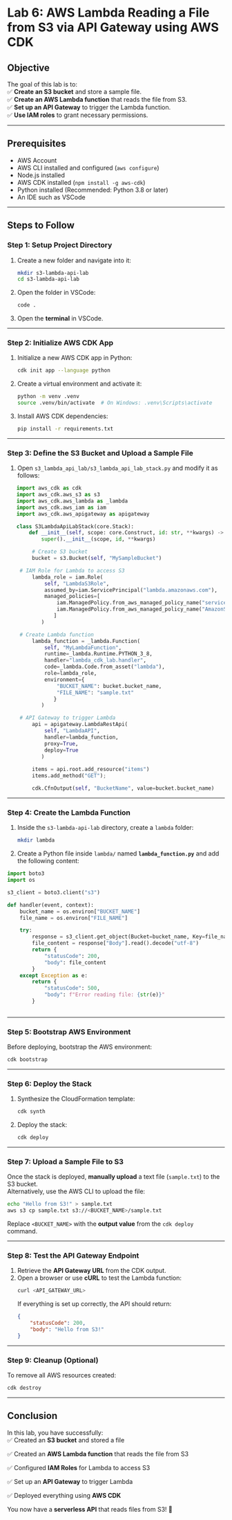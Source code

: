 # **Lab 6: AWS Lambda Reading a File from S3 via API Gateway using AWS CDK**  

## **Objective**  
The goal of this lab is to:  
✅ **Create an S3 bucket** and store a sample file.  
✅ **Create an AWS Lambda function** that reads the file from S3.  
✅ **Set up an API Gateway** to trigger the Lambda function.  
✅ **Use IAM roles** to grant necessary permissions.  

---

## **Prerequisites**  
- AWS Account  
- AWS CLI installed and configured (`aws configure`)  
- Node.js installed  
- AWS CDK installed (`npm install -g aws-cdk`)  
- Python installed (Recommended: Python 3.8 or later)  
- An IDE such as VSCode  

---

## **Steps to Follow**  

### **Step 1: Setup Project Directory**  
1. Create a new folder and navigate into it:
   ```sh
   mkdir s3-lambda-api-lab
   cd s3-lambda-api-lab
   ```
2. Open the folder in VSCode:
   ```sh
   code .
   ```
3. Open the **terminal** in VSCode.

---

### **Step 2: Initialize AWS CDK App**  
1. Initialize a new AWS CDK app in Python:
   ```sh
   cdk init app --language python
   ```
2. Create a virtual environment and activate it:
   ```sh
   python -m venv .venv
   source .venv/bin/activate  # On Windows: .venv\Scripts\activate
   ```
3. Install AWS CDK dependencies:
   ```sh
   pip install -r requirements.txt
   ```

---

### **Step 3: Define the S3 Bucket and Upload a Sample File**  
1. Open `s3_lambda_api_lab/s3_lambda_api_lab_stack.py` and modify it as follows:
```python
   import aws_cdk as cdk
   import aws_cdk.aws_s3 as s3
   import aws_cdk.aws_lambda as _lambda
   import aws_cdk.aws_iam as iam
   import aws_cdk.aws_apigateway as apigateway

   class S3LambdaApiLabStack(core.Stack):
       def __init__(self, scope: core.Construct, id: str, **kwargs) -> None:
           super().__init__(scope, id, **kwargs)

        # Create S3 bucket
        bucket = s3.Bucket(self, "MySampleBucket")

    # IAM Role for Lambda to access S3
        lambda_role = iam.Role(
            self, "LambdaS3Role",
            assumed_by=iam.ServicePrincipal("lambda.amazonaws.com"),
            managed_policies=[
                iam.ManagedPolicy.from_aws_managed_policy_name("service-role/AWSLambdaBasicExecutionRole"),
                iam.ManagedPolicy.from_aws_managed_policy_name("AmazonS3ReadOnlyAccess")
               ]
           )

    # Create Lambda function
        lambda_function = _lambda.Function(
            self, "MyLambdaFunction",
            runtime=_lambda.Runtime.PYTHON_3_8,
            handler="lambda_cdk_lab.handler",
            code=_lambda.Code.from_asset("lambda"),
            role=lambda_role,
            environment={
                "BUCKET_NAME": bucket.bucket_name,
                "FILE_NAME": "sample.txt"
               }
           )

    # API Gateway to trigger Lambda
        api = apigateway.LambdaRestApi(
            self, "LambdaAPI",
            handler=lambda_function,
            proxy=True,
            deploy=True
           )
        
        items = api.root.add_resource("items")
        items.add_method("GET");

        cdk.CfnOutput(self, "BucketName", value=bucket.bucket_name)
```

---

### **Step 4: Create the Lambda Function**  
1. Inside the `s3-lambda-api-lab` directory, create a `lambda` folder:
   ```sh
   mkdir lambda
   ```
2. Create a Python file inside `lambda/` named **`lambda_function.py`** and add the following content:
```python
import boto3
import os

s3_client = boto3.client("s3")

def handler(event, context):
    bucket_name = os.environ["BUCKET_NAME"]
    file_name = os.environ["FILE_NAME"]

    try:
        response = s3_client.get_object(Bucket=bucket_name, Key=file_name)
        file_content = response["Body"].read().decode("utf-8")
        return {
            "statusCode": 200,
            "body": file_content
        }
    except Exception as e:
        return {
            "statusCode": 500,
            "body": f"Error reading file: {str(e)}"
        }
  
```

---

### **Step 5: Bootstrap AWS Environment**  
Before deploying, bootstrap the AWS environment:
```sh
cdk bootstrap
```

---

### **Step 6: Deploy the Stack**  
1. Synthesize the CloudFormation template:
   ```sh
   cdk synth
   ```
2. Deploy the stack:
   ```sh
   cdk deploy
   ```

---

### **Step 7: Upload a Sample File to S3**  
Once the stack is deployed, **manually upload** a text file (`sample.txt`) to the S3 bucket.  
Alternatively, use the AWS CLI to upload the file:
```sh
echo "Hello from S3!" > sample.txt
aws s3 cp sample.txt s3://<BUCKET_NAME>/sample.txt
```
Replace `<BUCKET_NAME>` with the **output value** from the `cdk deploy` command.

---

### **Step 8: Test the API Gateway Endpoint**  
1. Retrieve the **API Gateway URL** from the CDK output.  
2. Open a browser or use **cURL** to test the Lambda function:
   ```sh
   curl <API_GATEWAY_URL>
   ```
   If everything is set up correctly, the API should return:
   ```json
   {
       "statusCode": 200,
       "body": "Hello from S3!"
   }
   ```

---

### **Step 9: Cleanup (Optional)**  
To remove all AWS resources created:
```sh
cdk destroy
```

---

## **Conclusion**  
In this lab, you have successfully:  
✅ Created an **S3 bucket** and stored a file  

✅ Created an **AWS Lambda function** that reads the file from S3  

✅ Configured **IAM Roles** for Lambda to access S3  

✅ Set up an **API Gateway** to trigger Lambda  

✅ Deployed everything using **AWS CDK**  

You now have a **serverless API** that reads files from S3! 🚀

